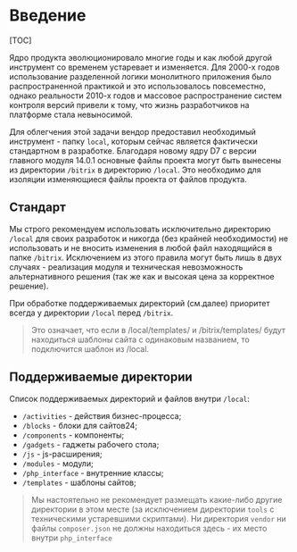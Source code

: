 # Введение

[TOC]

Ядро продукта эволюционировало многие годы и как любой другой инструмент со временем устаревает и изменяется. Для 2000-х годов использование разделенной логики монолитного приложения было распространенной практикой и это использовалось повсеместно, однако реальности 2010-х годов и массовое распространение систем контроля версий привели к тому, что жизнь разработчиков на платформе стала невыносимой. 

Для облегчения этой задачи вендор предоставил необходимый инструмент - папку `local`, которым сейчас является фактически стандартном в разработке. Благодаря новому ядру D7 с версии главного модуля 14.0.1 основные файлы проекта могут быть вынесены из директории `/bitrix` в директорию `/local`. Это необходимо для изоляции изменяющиеся файлы проекта от файлов продукта.

## Стандарт

Мы строго рекомендуем использовать исключительно директорию `/local` для своих разработок и никогда (без крайней необходимости) не использовать и не вносить изменения в любой файл находящийся в папке `/bitrix`. Исключением из этого правила могут быть лишь в двух случаях - реализация модуля и техническая невозможность альтернативного решения (так же как и высокая цена за корректное решение).

При обработке поддерживаемых директорий (см.далее) приоритет всегда у директории `/local` перед `/bitrix`.

>Это означает, что если в /local/templates/ и /bitrix/templates/ будут находиться шаблоны сайта с одинаковым названием, то подключится шаблон из /local.

## Поддерживаемые директории

Список поддерживаемых директорий и файлов внутри `/local`:

* `/activities` - действия бизнес-процесса; 
* `/blocks` - блоки для сайтов24;
* `/components` - компоненты;
* `/gadgets` - гаджеты рабочего стола;
* `/js` - js-расширения;
* `/modules` - модули;
* `/php_interface` - внутренние классы;
* `/templates` - шаблоны сайтов;

> Мы настоятельно не рекомендует размещать какие-либо другие директории в этом месте (за исключением директории `tools` с техническими устаревшими скриптами). Ни директория `vendor` ни файлы `composer.json` не должны находиться здесь - их место внутри `php_interface`
